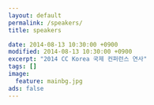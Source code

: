 ```yaml
---
layout: default
permalink: /speakers/
title: speakers

date: 2014-08-13 10:30:00 +0900
modified: 2014-08-13 10:30:00 +0900
excerpt: "2014 CC Korea 국제 컨퍼런스 연사"
tags: []
image:
  feature: mainbg.jpg
ads: false  
---
```

